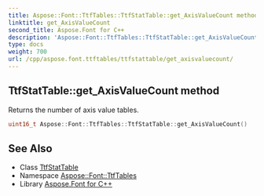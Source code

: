 ```yaml
---
title: Aspose::Font::TtfTables::TtfStatTable::get_AxisValueCount method
linktitle: get_AxisValueCount
second_title: Aspose.Font for C++
description: 'Aspose::Font::TtfTables::TtfStatTable::get_AxisValueCount method. Returns the number of axis value tables in C++.'
type: docs
weight: 700
url: /cpp/aspose.font.ttftables/ttfstattable/get_axisvaluecount/
---
```

## TtfStatTable::get_AxisValueCount method


Returns the number of axis value tables.

```cpp
uint16_t Aspose::Font::TtfTables::TtfStatTable::get_AxisValueCount()
```

## See Also

* Class [TtfStatTable](../)
* Namespace [Aspose::Font::TtfTables](../../)
* Library [Aspose.Font for C++](../../../)
